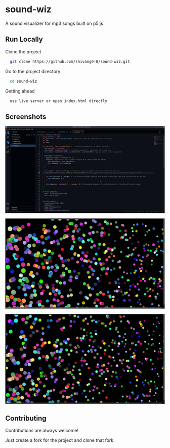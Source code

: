 
# sound-wiz

A sound visualizer for mp3 songs built on p5.js
## Run Locally

Clone the project

```bash
  git clone https://github.com/shivang0-0/sound-wiz.git
```

Go to the project directory

```bash
  cd sound-wiz
```

Getting ahead
```bash
  use live server or open index.html directly
```


## Screenshots

![Screenshot 1](assets/1.jpg)


![Screenshot 2](assets/2.jpg)


![Screenshot 3](assets/3.jpg)


## Contributing

Contributions are always welcome!

Just create a fork for the project and clone that fork.  


